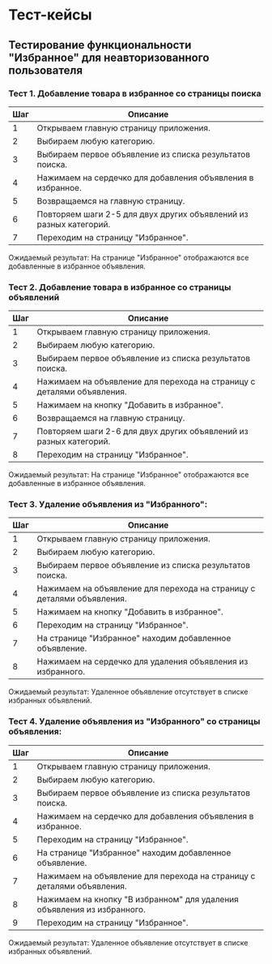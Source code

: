 # Тест-кейсы

## Тестирование функциональности "Избранное" для неавторизованного пользователя

### Тест 1. Добавление товара в избранное со страницы поиска

| Шаг | Описание                                                           |
|-----|--------------------------------------------------------------------|
| 1   | Открываем главную страницу приложения.                             |
| 2   | Выбираем любую категорию.                                          |
| 3   | Выбираем первое объявление из списка результатов поиска.           |
| 4   | Нажимаем на сердечко для добавления объявления в избранное.        |
| 5   | Возвращаемся на главную страницу.                                  |
| 6   | Повторяем шаги 2-5 для двух других объявлений из разных категорий. |
| 7   | Переходим на страницу "Избранное".                                 |

Ожидаемый результат: На странице "Избранное" отображаются все добавленные в избранное объявления.

### Тест 2. Добавление товара в избранное со страницы объявлений

| Шаг | Описание                                                           |
|-----|--------------------------------------------------------------------|
| 1   | Открываем главную страницу приложения.                             |
| 2   | Выбираем любую категорию.                                          |
| 3   | Выбираем первое объявление из списка результатов поиска.           |
| 4   | Нажимаем на объявление для перехода на страницу с деталями объявления.        |
| 5   | Нажимаем на кнопку "Добавить в избранное".                           |
| 6   | Возвращаемся на главную страницу.|
| 7   | Повторяем шаги 2-6 для двух других объявлений из разных категорий.                                |
| 8   | Переходим на страницу "Избранное".                           |

Ожидаемый результат: На странице "Избранное" отображаются все добавленные в избранное объявления.

### Тест 3. Удаление объявления из "Избранного":

| Шаг | Описание                                                               |
|-----|------------------------------------------------------------------------|
| 1   | Открываем главную страницу приложения.                                 |
| 2   | Выбираем любую категорию.                                              |
| 3   | Выбираем первое объявление из списка результатов поиска.               |
| 4   | Нажимаем на объявление для перехода на страницу с деталями объявления. |
| 5   | Нажимаем на кнопку "Добавить в избранное".                             |
| 6   | Переходим на страницу "Избранное".                                     |
| 7   | На странице "Избранное" находим добавленное объявление.                |
| 8   | Нажимаем на сердечко для удаления объявления из избранного.            |

Ожидаемый результат: Удаленное объявление отсутствует в списке избранных объявлений.

### Тест 4. Удаление объявления из "Избранного" со страницы объявления:

| Шаг | Описание                                                                |
|-----|-------------------------------------------------------------------------|
| 1   | Открываем главную страницу приложения.                                  |
| 2   | Выбираем любую категорию.                                               |
| 3   | Выбираем первое объявление из списка результатов поиска.                |
| 4   | Нажимаем на сердечко для добавления объявления в избранное.             |
| 5   | Переходим на страницу "Избранное".                                      |
| 6   | На странице "Избранное" находим добавленное объявление.                 |
| 7   | Нажимаем на объявление для перехода на страницу с деталями объявления.  |
| 8   | Нажимаем на кнопку "В избранном" для удаления объявления из избранного. |
| 9   | Переходим на страницу "Избранное".                                      |
Ожидаемый результат: Удаленное объявление отсутствует в списке избранных объявлений.